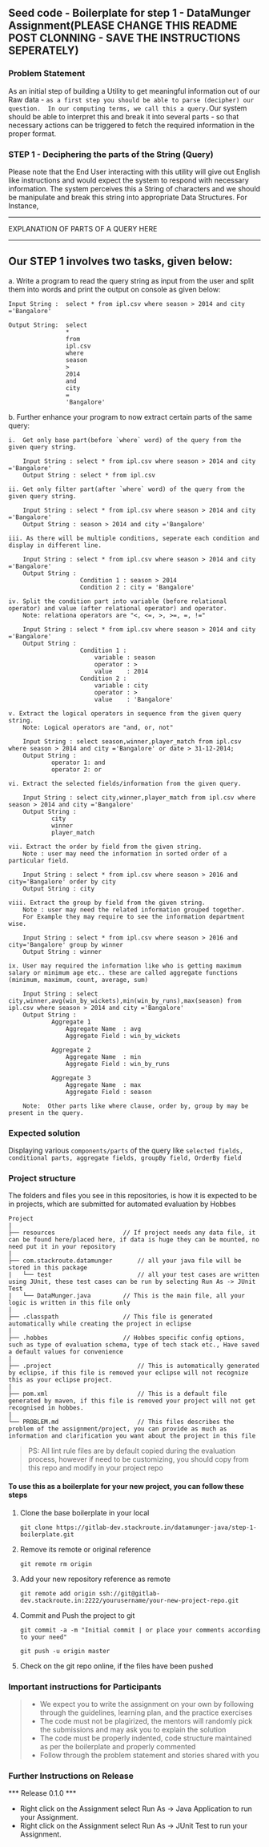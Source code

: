 ## Seed code - Boilerplate for step 1 - DataMunger Assignment(PLEASE CHANGE THIS README POST CLONNING - SAVE THE INSTRUCTIONS SEPERATELY)

### Problem Statement

As an initial step of building a Utility to get meaningful information out of our Raw data - `as a first step you should be able to parse (decipher) our question. 
In our computing terms, we call this a query.`Our system should be able to interpret this and break it into several parts - so that necessary actions can be triggered to fetch the required information in the proper format.

### STEP 1 - Deciphering the parts of the String (Query)

Please note that the End User interacting with this utility will give out English like instructions and would expect the system to respond with necessary information. The system perceives this a
String of characters and we should be manipulate and break this string into appropriate Data Structures. For Instance,

<Q1> 
<SAMPLE DATA - TABLE> 

<Q2> 
<SAMPLE DATA - TABLE>

-----------
EXPLANATION OF PARTS OF A QUERY HERE

-----------

## Our STEP 1 involves two tasks, given below:

a. Write a program to read the query string as input from the user and split them into words and print the output on console as given below:

    Input String : 	select * from ipl.csv where season > 2014 and city ='Bangalore'
    
    Output String: 	select
    			    * 
    			    from 
    			    ipl.csv  
    			    where  
    			    season
    			    > 
    			    2014
    			    and 
    			    city
    			    =
    			    'Bangalore'

b. Further enhance your program to now extract certain parts of the same query:

	i.  Get only base part(before `where` word) of the query from the given query string. 

		Input String : select * from ipl.csv where season > 2014 and city ='Bangalore'
		Output String : select * from ipl.csv

	ii. Get only filter part(after `where` word) of the query from the given query string. 
	
		Input String : select * from ipl.csv where season > 2014 and city ='Bangalore'
		Output String : season > 2014 and city ='Bangalore'

	iii. As there will be multiple conditions, seperate each condition and display in different line.
	    
	    Input String : select * from ipl.csv where season > 2014 and city ='Bangalore'
		Output String : 
	                	Condition 1 : season > 2014 
		                Condition 2 : city = 'Bangalore'
		                
	iv. Split the condition part into variable (before relational operator) and value (after relational operator) and operator.
	    Note: relationa operators are "<, <=, >, >=, =, !="
	
	    Input String : select * from ipl.csv where season > 2014 and city ='Bangalore'
		Output String : 
	                	Condition 1 : 
	                	    variable : season
	                	    operator : > 
	                	    value    : 2014 
		                Condition 2 : 
	                        variable : city
	                        operator : >
	                        value    : 'Bangalore'
	                        
	v. Extract the logical operators in sequence from the given query string. 
	    Note: Logical operators are "and, or, not"
	    
	    Input String : select season,winner,player_match from ipl.csv where season > 2014 and city ='Bangalore' or date > 31-12-2014;
	    Output String : 
		        operator 1: and
		        operator 2: or
		        
	vi. Extract the selected fields/information from the given query.
	
	    Input String : select city,winner,player_match from ipl.csv where season > 2014 and city ='Bangalore'
		Output String :
            	city
            	winner
            	player_match
    
    vii. Extract the order by field from the given string.
        Note : user may need the information in sorted order of a particular field.
        
        Input String : select * from ipl.csv where season > 2016 and city='Bangalore' order by city
		Output String : city
    
    viii. Extract the group by field from the given string.
        Note : user may need the related information grouped together.
        For Example they may require to see the information department wise.
        
        Input String : select * from ipl.csv where season > 2016 and city='Bangalore' group by winner 
		Output String : winner
	
	ix. User may required the information like who is getting maximum salary or minimum age etc.. these are called aggregate functions (minimum, maximum, count, average, sum)
	
	    Input String : select city,winner,avg(win_by_wickets),min(win_by_runs),max(season) from ipl.csv where season > 2014 and city ='Bangalore'
		Output String : 
		        Aggregate 1
		            Aggregate Name  : avg
		            Aggregate Field : win_by_wickets
	            
	            Aggregate 2
		            Aggregate Name  : min
		            Aggregate Field : win_by_runs
	            
	            Aggregate 3
		            Aggregate Name  : max
		            Aggregate Field : season
	
		Note:  Other parts like where clause, order by, group by may be present in the query.

### Expected solution

Displaying various `components/parts` of the query like `selected fields, conditional parts, aggregate fields, groupBy field, OrderBy field` 

### Project structure

The folders and files you see in this repositories, is how it is expected to be in projects, which are submitted for automated evaluation by Hobbes

	Project
	|
	├── resources 			        // If project needs any data file, it can be found here/placed here, if data is huge they can be mounted, no need put it in your repository
	|
	├── com.stackroute.datamunger	    // all your java file will be stored in this package
	|	└── test		                // all your test cases are written using JUnit, these test cases can be run by selecting Run As -> JUnit Test 
	|	└── DataMunger.java	        // This is the main file, all your logic is written in this file only
	|
	├── .classpath			        // This file is generated automatically while creating the project in eclipse
	|
	├── .hobbes   			        // Hobbes specific config options, such as type of evaluation schema, type of tech stack etc., Have saved a default values for convenience
	|
	├── .project			            // This is automatically generated by eclipse, if this file is removed your eclipse will not recognize this as your eclipse project. 
	|
	├── pom.xml 			            // This is a default file generated by maven, if this file is removed your project will not get recognised in hobbes.
	|
	└── PROBLEM.md  		            // This files describes the problem of the assignment/project, you can provide as much as information and clarification you want about the project in this file

> PS: All lint rule files are by default copied during the evaluation process, however if need to be customizing, you should copy from this repo and modify in your project repo


#### To use this as a boilerplate for your new project, you can follow these steps

1. Clone the base boilerplate in your local

	`git clone https://gitlab-dev.stackroute.in/datamunger-java/step-1-boilerplate.git`

2. Remove its remote or original reference

	`git remote rm origin`

3. Add your new repository reference as remote

	`git remote add origin ssh://git@gitlab-dev.stackroute.in:2222/yourusername/your-new-project-repo.git`

4. Commit and Push the project to git

	`git commit -a -m "Initial commit | or place your comments according to your need"`

	`git push -u origin master`

5. Check on the git repo online, if the files have been pushed


### Important instructions for Participants
> - We expect you to write the assignment on your own by following through the guidelines, learning plan, and the practice exercises
> - The code must not be plagirized, the mentors will randomly pick the submissions and may ask you to explain the solution
> - The code must be properly indented, code structure maintained as per the boilerplate and properly commented
> - Follow through the problem statement and stories shared with you

### Further Instructions on Release

*** Release 0.1.0 ***

- Right click on the Assignment select Run As -> Java Application to run your Assignment.
- Right click on the Assignment select Run As -> JUnit Test to run your Assignment.